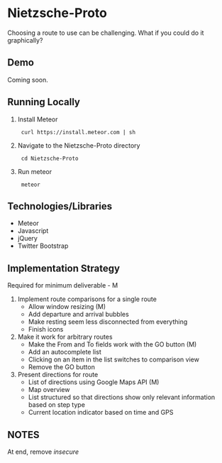 Nietzsche-Proto
===============

Choosing a route to use can be challenging. What if you could do it graphically?

Demo
----
Coming soon.

Running Locally
---------------

1. Install Meteor

        curl https://install.meteor.com | sh

2. Navigate to the Nietzsche-Proto directory

        cd Nietzsche-Proto

3. Run meteor

        meteor

Technologies/Libraries
----------------------

+ Meteor
+ Javascript
+ jQuery
+ Twitter Bootstrap

Implementation Strategy
-----------------------

Required for minimum deliverable - M

1. Implement route comparisons for a single route
   + Allow window resizing (M)
   + Add departure and arrival bubbles
   + Make resting seem less disconnected from everything
   + Finish icons
2. Make it work for arbitrary routes
   + Make the From and To fields work with the GO button (M)
   + Add an autocomplete list
   + Clicking on an item in the list switches to comparison view
   + Remove the GO button
3. Present directions for route
   + List of directions using Google Maps API (M)
   + Map overview
   + List structured so that directions show only relevant information based on step type
   + Current location indicator based on time and GPS

NOTES
------

At end, remove _insecure_



